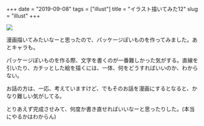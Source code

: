 +++
date = "2019-09-08"
tags = ["illust"]
title = "イラスト描いてみた12"
slug = "illust"
+++

![](https://syui.cf/img/yui_12.png)

漫画描いてみたいなーと思ったので、パッケージぽいものを作ってみました。あとキャラも。

パッケージぽいものを作る際、文字を書くのが一番難しかった気がする。直線を引いたり、カチッとした絵を描くには、一体、何をどうすればいいのか、わからない。

お話の方は、一応、考えていますけど、でもそのお話を漫画にするとなると、かなり難しい気がしてる。

とりあえず完成させみて、何度か書き直せればいいなーと思ったりした。(本当にやるかはわからん)


